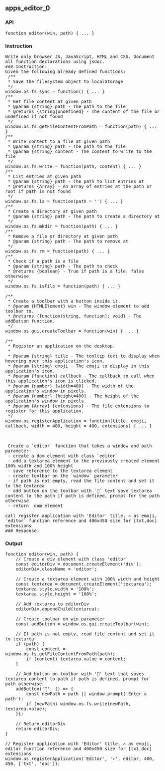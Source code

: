 ## apps_editor_0
### API
<pre style='text-wrap: wrap'>function editor(win, path) { ... }
</pre>
### Instruction
<pre style='text-wrap: wrap'>Write only browser JS, JavaScript, HTML and CSS. Document all function declarations using jsdoc.
### Instruction:
Given the following already defined functions:
 /**
 * Save the filesystem object to localStorage
 */
window.os.fs.sync = function() { ... }
/**
 * Get file content at given path
 * @param {string} path - The path to the file
 * @returns {string|undefined} - The content of the file or undefined if not found
 */
window.os.fs.getFileContentFromPath = function(path) { ... }
/**
 * Write content to a file at given path
 * @param {string} path - The path to the file
 * @param {string} content - The content to write to the file
 */
window.os.fs.write = function(path, content) { ... }
/**
 * List entries at given path
 * @param {string} path - The path to list entries at
 * @returns {Array} - An array of entries at the path or root if path is not found
 */
window.os.fs.ls = function(path = '') { ... }
/**
 * Create a directory at given path
 * @param {string} path - The path to create a directory at
 */
window.os.fs.mkdir = function(path) { ... }
/**
 * Remove a file or directory at given path
 * @param {string} path - The path to remove at
 */
window.os.fs.rm = function(path) { ... }
/**
 * Check if a path is a file
 * @param {string} path - The path to check
 * @returns {boolean} - True if path is a file, false otherwise
 */
window.os.fs.isFile = function(path) { ... }

/**
 * Create a toolbar with a button inside it.
 * @param {HTMLElement} win - The window element to add toolbar to.
 * @returns {function(string, function): void} - The addButton function.
 */
window.os.gui.createToolbar = function(win) { ... }

/**
 * Register an application on the desktop.
 * 
 * @param {string} title - The tooltip text to display when hovering over this application's icon.
 * @param {string} emoji - The emoji to display in this application's icon.
 * @param {function} callback - The callback to call when this application's icon is clicked.
 * @param {number} [width=400] - The width of the application's window in pixels.
 * @param {number} [height=400] - The height of the application's window in pixels.
 * @param {Array<string>} [extensions] - The file extensions to register for this application.
 */
window.os.registerApplication = function(title, emoji, callback, width = 400, height = 400, extensions) { ... }



 Create a `editor` function that takes a window and path parameter:
 - create a dom element with class `editor`
 - add a textarea element to the previously created element 100% width and 100% height
 - save reference to the textarea element
 - create toolbar on the `window` parameter
 - if path is not empty, read the file content and set it to the textarea
 - add button on the toolbar with `💾` text save textarea content to the path if path is defined, prompt for the path otherwise
 - return  dom element

call register application with 'Editor' title, ✍️ as emoji, `editor` function reference and 400x450 size for [txt,doc] extensions 
### Response:
</pre>
### Output
<pre style='text-wrap: wrap'>function editor(win, path) {
    // Create a div element with class 'editor'
    const editorDiv = document.createElement('div');
    editorDiv.className = 'editor';
    
    // Create a textarea element with 100% width and height
    const textarea = document.createElement('textarea');
    textarea.style.width = '100%';
    textarea.style.height = '100%';
    
    // Add textarea to editorDiv
    editorDiv.appendChild(textarea);
    
    // Create toolbar on win parameter
    const addButton = window.os.gui.createToolbar(win);
    
    // If path is not empty, read file content and set it to textarea
    if (path) {
        const content = window.os.fs.getFileContentFromPath(path);
        if (content) textarea.value = content;
    }
    
    // Add button on toolbar with '💾' text that saves textarea content to path if path is defined, prompt for path otherwise
    addButton('💾', () => {
        const newPath = path || window.prompt('Enter a path');
        if (newPath) window.os.fs.write(newPath, textarea.value);
    });
    
    // Return editorDiv
    return editorDiv;
}

// Register application with 'Editor' title, ✍️ as emoji, editor function reference and 400x450 size for [txt,doc] extensions 
window.os.registerApplication('Editor', '✍️', editor, 400, 450, ['txt', 'doc']);

</pre>
